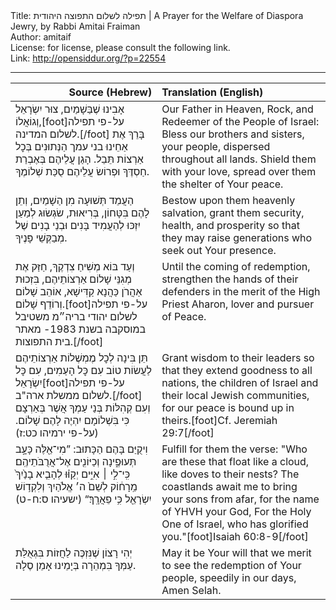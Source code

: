 <html>
<head></head>
<body>
Title: תפילה לשלום התפוצה היהודית | A Prayer for the Welfare of Diaspora Jewry, by Rabbi Amitai Fraiman<br />
Author: amitaif<br />
License: for license, please consult the following link.<br />
Link: <a href="http://opensiddur.org/?p=22554">http://opensiddur.org/?p=22554</a>
<p />
<hr />

<table style="margin-left: auto;margin-right: auto;" class="draggable">
<thead><tr><th id="x" style="text-align: right;">Source (Hebrew)</th><th style="text-align: left;">Translation (English)</th></tr></thead>
<tbody>
<tr><td style="vertical-align:top;" width="46%">
<div class="liturgy"><span lang="he">
אָבִינוּ שֶׁבַּשָׁמַיִם, צוּר יִשְׂרָאֵל וְגוֹאֲלוֹ,[foot]על-פי תפילה לשלום המדינה.[/foot] 
בָּרֵךְ אֶת אַחֵינוּ בני עמך הַנְּתוּנִים בְּכׇל אַרְצוֹת תֵּבֵל. 
הָגַן עֲלֵיהֶם בְּאֶבְרַת חַסְדֶּךָ 
וּפְרוֹשׂ עֲלֵיהֶם סֻכַּת שְׁלוֹמֶךָ. 
</span></div></td>
 
<td style="vertical-align:top;" width="53%">
<div class="english">
Our Father in Heaven, Rock, and Redeemer of the People of Israel: 
Bless our brothers and sisters, your people, dispersed throughout all lands. 
Shield them with your love, 
spread over them the shelter of Your peace. 
</div></td></tr>


<tr><td style="vertical-align:top;" width="46%">
<div class="liturgy"><span lang="he">
הַעֲמֵד תְּשׁוּעָה מִן הַשָׁמַיִם, 
וְתֵן לָהֶם בִּטָּחוֹן, בְּרִיאוּת, שׂגְשׂוּג 
לְמַעַן יִזְכּוּ לְהַעֲמִיד בָּנִים וּבְנֵי בָנִים שֶׁל מְבַקְּשֵׁי פָּנֶיךָ. 
</span></div></td>
 
<td style="vertical-align:top;" width="53%">
<div class="english">
Bestow upon them heavenly salvation, 
grant them security, health, and prosperity 
so that they may raise generations who seek out Your presence. 
</div></td></tr>


<tr><td style="vertical-align:top;" width="46%">
<div class="liturgy"><span lang="he">
וְעַד בּוֹא מְשִׁיחַ צִדְקֶךָ, 
חַזַּק אֶת מְגִנֵּי שָׁלוֹם אַרְצוֹתֵיהֶם, 
בִּזְכוּת אַהֲרֹן כַּהֲנָא קַדִּישָׁא, אוֹהֵב שָׁלוֹם וְרוֹדֵף שָׁלוֹם.[foot]על-פי תפילה לשלום יהודי בריה״מ משטיבל במוסקבה בשנת 1983- מאתר בית התפוצות.[/foot] 
</span></div></td>
 
<td style="vertical-align:top;" width="53%">
<div class="english">
Until the coming of redemption, 
strengthen the hands of their defenders 
in the merit of the High Priest Aharon, lover and pursuer of Peace. 
</div></td></tr>


<tr><td style="vertical-align:top;" width="46%">
<div class="liturgy"><span lang="he">
תֵּן בִּינָה לְכׇל מֶמְשֶׁלוֹת אַרְצוֹתֵיהֶם 
לַעֲשׂוֹת טוֹב עִם כׇּל הָעַמִים, 
עִם כׇּל יִשְׂרָאֵל[foot]על-פי תפילה לשלום ממשלת ארה"ב.[/foot] וְעִם קְהִלּוֹת בְּנַי עַמְךָ אֲשֶׁר בְּאַרְצָם 
כִּי בִּשְׁלוֹמָם יִהְיֶה לָהֶם שָׁלוֹם. <span class="citation">(על-פי ירמיהו כט:ז)</span>
</span></div></td>
 
<td style="vertical-align:top;" width="53%">
<div class="english">
Grant wisdom to their leaders 
so that they extend goodness to all nations, 
the children of Israel and their local Jewish communities, 
for our peace is bound up in theirs.[foot]Cf. Jeremiah 29:7[/foot]
</div></td></tr>


<tr><td style="vertical-align:top;" width="46%">
<div class="liturgy"><span lang="he">
וִיקֻיַּם בָּהֶם הַכָּתוּב: 
”מִי־אֵ֖לֶּה כָּעָ֣ב תְּעוּפֶ֑ינָה וְכַיּוֹנִ֖ים אֶל־אֲרֻבֹּתֵיהֶֽם׃ 
כִּֽי־לִ֣י ׀ אִיִּ֣ים יְקַוּ֗וּ לְהָבִ֤יא בָנַ֙יִךְ֙ מֵֽרָח֔וֹק 
לְשֵׁם֙ ה׳ אֱלֹהַיִךְ 
וְלִקְד֥וֹשׁ יִשְׂרָאֵ֖ל כִּ֥י פֵאֲרָֽךְ׃“ <span class="citation">(ישעיהו ס:ח-ט)</span>
</span></div></td>
 
<td style="vertical-align:top;" width="53%">
<div class="english">
Fulfill for them the verse: 
"Who are these that float like a cloud, like doves to their nests? 
The coastlands await me to bring your sons from afar,
for the name of YHVH your God, 
For the Holy One of Israel, who has glorified you."[foot]Isaiah 60:8-9[/foot]
</div></td></tr>


<tr><td style="vertical-align:top;" width="46%">
<div class="liturgy"><span lang="he">
יְהִי רָצוֹן שֶׁנִּזְכֶּה לַחֲזוֹת בִּגְאֻלַּת עַמְּךָ 
בִּמְהֵרָה בְּיָמֵינוּ 
אָמֵן סֶלָה.
</span></div></td>
 
<td style="vertical-align:top;" width="53%">
<div class="english">
May it be Your will that we merit to see the redemption of Your people, 
speedily in our days, 
Amen Selah.
</div></td></tr>
</tbody></table>
</body>
</html>